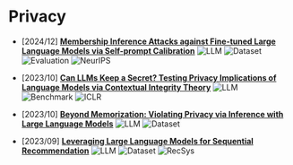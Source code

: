 # Privacy

- [2024/12] **[Membership Inference Attacks against Fine-tuned Large Language Models via Self-prompt Calibration](https://proceedings.neurips.cc/paper_files/paper/2024/hash/f36ad694188bb4c4bbbd61e2038e069e-Abstract-Conference.html)** ![LLM](https://img.shields.io/badge/LLM-589cf4) ![Dataset](https://img.shields.io/badge/Dataset-87b800) ![Evaluation](https://img.shields.io/badge/Evaluation-87b800) ![NeurIPS](https://img.shields.io/badge/NeurIPS-f1b800)

- [2023/10] **[Can LLMs Keep a Secret? Testing Privacy Implications of Language Models via Contextual Integrity Theory](https://arxiv.org/abs/2310.17884)** ![LLM](https://img.shields.io/badge/LLM-589cf4) ![Benchmark](https://img.shields.io/badge/Benchmark-87b800) ![ICLR](https://img.shields.io/badge/ICLR-f1b800)

- [2023/10] **[Beyond Memorization: Violating Privacy via Inference with Large Language Models](https://arxiv.org/abs/2310.07298)** ![LLM](https://img.shields.io/badge/LLM-589cf4) ![Dataset](https://img.shields.io/badge/Dataset-87b800)

- [2023/09] **[Leveraging Large Language Models for Sequential Recommendation](https://dl.acm.org/doi/10.1145/3604915.3610639)** ![LLM](https://img.shields.io/badge/LLM-589cf4) ![Dataset](https://img.shields.io/badge/Dataset-87b800) ![RecSys](https://img.shields.io/badge/RecSys-f1b800)
